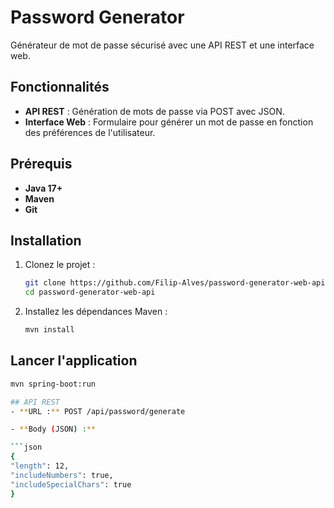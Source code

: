 # Password Generator

Générateur de mot de passe sécurisé avec une API REST et une interface web.

## Fonctionnalités

- **API REST** : Génération de mots de passe via POST avec JSON.
- **Interface Web** : Formulaire pour générer un mot de passe en fonction des préférences de l'utilisateur.

## Prérequis

- **Java 17+**
- **Maven**
- **Git**

## Installation

1. Clonez le projet :

   ```bash
   git clone https://github.com/Filip-Alves/password-generator-web-api.git
   cd password-generator-web-api

2. Installez les dépendances Maven :
   ```bash
   mvn install

## Lancer l'application
   ```bash
   mvn spring-boot:run

## API REST
- **URL :** POST /api/password/generate

- **Body (JSON) :**

```json
{
  "length": 12,
  "includeNumbers": true,
  "includeSpecialChars": true
}
